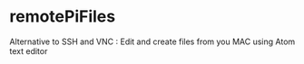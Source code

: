 # remotePiFiles
Alternative to SSH and VNC : Edit and create files from you MAC using Atom text editor 
